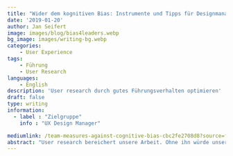 ```yaml
---
title: "Wider dem kognitiven Bias: Instrumente und Tipps für Designmanager"
date: '2019-01-20'
author: Jan Seifert
image: images/blog/bias4leaders.webp
bg_image: images/writing-bg.webp
categories:
    - User Experience
tags:
    - Führung
    - User Research
languages:
    - English
description: 'User research durch gutes Führungsverhalten optimieren'
draft: false
type: writing
information:
  - label : "Zielgruppe"
    info : "UX Design Manager"

mediumlink: /team-measures-against-cognitive-bias-cbc2fe2708d8?source=friends_link&sk=e1499fcc6867159442251d8c099fdc9d
abstract: "User research bereichert unsere Arbeit. Ohne ihn würde unsere Arbeit es gar nicht verdienen \"User Experience\" genannt zu werden. Dabei ist es in jedem Research wichtig auf kognitiven Verzerrungen zu achten. Jeder mit einem Hintergrund im Research weiß darüber Bescheid. Unser Gehirn trickst uns aus. Was im realen Leben kein Fehler ist. Es ist eher die Folge der faszinierenden Weise, wie das Gehirn funktioniert. Jede Wahrnehmung ist ein Mix zwischen dem, was tatsächlich da ist, und dem, was das Gehirn erwartet. Deswegen, straucheln Menschen gelegentlich bei rationalen Entscheidungen, wenn das Gehirn mentale Abkürzungen geht. Mit der Forschung zu dem Thema haben Psychologen in den 1960er Jahren angefangen. Und sie erkannten seitdem  dutzende von Verzerrungsmustern - zu viele, um jedem einzelnen mit einer konkreten Technik auszuschalten. Sogar zu viele, um sie alle auswendig zu kennen. Was wir aber tun können ..."
---
```

